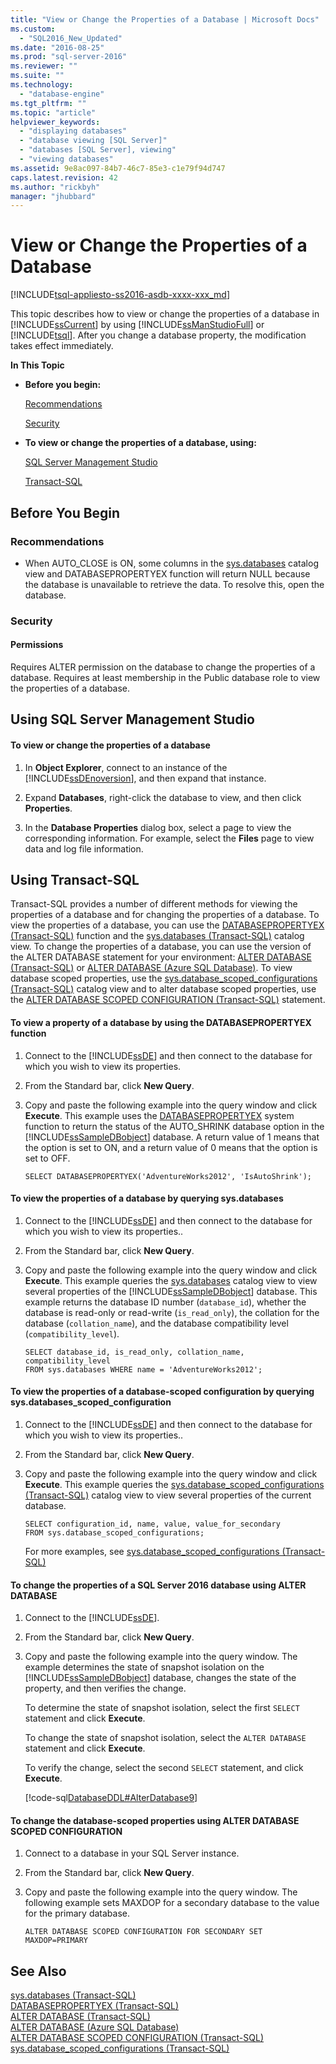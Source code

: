 ```yaml
---
title: "View or Change the Properties of a Database | Microsoft Docs"
ms.custom: 
  - "SQL2016_New_Updated"
ms.date: "2016-08-25"
ms.prod: "sql-server-2016"
ms.reviewer: ""
ms.suite: ""
ms.technology: 
  - "database-engine"
ms.tgt_pltfrm: ""
ms.topic: "article"
helpviewer_keywords: 
  - "displaying databases"
  - "database viewing [SQL Server]"
  - "databases [SQL Server], viewing"
  - "viewing databases"
ms.assetid: 9e8ac097-84b7-46c7-85e3-c1e79f94d747
caps.latest.revision: 42
ms.author: "rickbyh"
manager: "jhubbard"
---
```

# View or Change the Properties of a Database
[!INCLUDE[tsql-appliesto-ss2016-asdb-xxxx-xxx_md](../../relational-databases/data-compression/includes/tsql-appliesto-ss2016-asdb-xxxx-xxx-md.md)]

  This topic describes how to view or change the properties of a database in [!INCLUDE[ssCurrent](../../advanced-analytics/r-services/includes/sscurrent-md.md)] by using [!INCLUDE[ssManStudioFull](../../advanced-analytics/r-services/includes/ssmanstudiofull-md.md)] or [!INCLUDE[tsql](../../advanced-analytics/r-services/includes/tsql-md.md)]. After you change a database property, the modification takes effect immediately.  
  
 **In This Topic**  
  
-   **Before you begin:**  
  
     [Recommendations](#Recommendations)  
  
     [Security](#Security)  
  
-   **To view or change the properties of a database, using:**  
  
     [SQL Server Management Studio](#SSMSProcedure)  
  
     [Transact-SQL](#TsqlProcedure)  
  
##  <a name="BeforeYouBegin"></a> Before You Begin  
  
###  <a name="Recommendations"></a> Recommendations  
  
-   When AUTO_CLOSE is ON, some columns in the [sys.databases](../../relational-databases/system-catalog-views/sys.databases-transact-sql.md) catalog view and DATABASEPROPERTYEX function will return NULL because the database is unavailable to retrieve the data. To resolve this, open the database.  
  
###  <a name="Security"></a> Security  
  
####  <a name="Permissions"></a> Permissions  
 Requires ALTER permission on the database to change the properties of a database. Requires at least membership in the Public database role to view the properties of a database.  
  
##  <a name="SSMSProcedure"></a> Using SQL Server Management Studio  
  
#### To view or change the properties of a database  
  
1.  In **Object Explorer**, connect to an instance of the [!INCLUDE[ssDEnoversion](../../analysis-services/instances/install/windows/includes/ssdenoversion-md.md)], and then expand that instance.  
  
2.  Expand **Databases**, right-click the database to view, and then click **Properties**.  
  
3.  In the **Database Properties** dialog box, select a page to view the corresponding information. For example, select the **Files** page to view data and log file information.  
  
##  <a name="TsqlProcedure"></a> Using Transact-SQL  
 Transact-SQL provides a number of different methods for viewing the properties of a database and for changing the properties of a database. To view the properties of a database, you can use the [DATABASEPROPERTYEX &#40;Transact-SQL&#41;](../../t-sql/functions/databasepropertyex-transact-sql.md) function and the [sys.databases &#40;Transact-SQL&#41;](../../relational-databases/system-catalog-views/sys.databases-transact-sql.md) catalog view. To change the properties of a database, you can use the version of the ALTER DATABASE statement for your environment:  [ALTER DATABASE &#40;Transact-SQL&#41;](../../t-sql/statements/alter-database-transact-sql.md) or [ALTER DATABASE (Azure SQL Database)](../../t-sql/statements/alter-database-azure-sql-database.md). To view database scoped properties, use the [sys.database_scoped_configurations &#40;Transact-SQL&#41;](../../relational-databases/system-catalog-views/sys.database-scoped-configurations-transact-sql.md) catalog view and to alter database scoped properties, use the [ALTER DATABASE SCOPED CONFIGURATION &#40;Transact-SQL&#41;](../../t-sql/statements/alter-database-scoped-configuration-transact-sql.md) statement.  
  
#### To view a property of a database by using the DATABASEPROPERTYEX function  
  
1.  Connect to the [!INCLUDE[ssDE](../../analysis-services/instances/install/windows/includes/ssde-md.md)] and then connect to the database for which you wish to view its properties.  
  
2.  From the Standard bar, click **New Query**.  
  
3.  Copy and paste the following example into the query window and click **Execute**. This example uses the [DATABASEPROPERTYEX](../../t-sql/functions/databasepropertyex-transact-sql.md) system function to return the status of the AUTO_SHRINK database option in the [!INCLUDE[ssSampleDBobject](../../database-engine/availability-groups/windows/includes/sssampledbobject-md.md)] database. A return value of 1 means that the option is set to ON, and a return value of 0 means that the option is set to OFF.  
  
    ```tsql  
    SELECT DATABASEPROPERTYEX('AdventureWorks2012', 'IsAutoShrink');  
    ```  
  
#### To view the properties of a database by querying sys.databases  
  
1.  Connect to the [!INCLUDE[ssDE](../../analysis-services/instances/install/windows/includes/ssde-md.md)] and then connect to the database for which you wish to view its properties..  
  
2.  From the Standard bar, click **New Query**.  
  
3.  Copy and paste the following example into the query window and click **Execute**. This example queries the [sys.databases](../../relational-databases/system-catalog-views/sys.databases-transact-sql.md) catalog view to view several properties of the [!INCLUDE[ssSampleDBobject](../../database-engine/availability-groups/windows/includes/sssampledbobject-md.md)] database. This example returns the database ID number (`database_id`), whether the database is read-only or read-write (`is_read_only`), the collation for the database (`collation_name`), and the database compatibility level (`compatibility_level`).  
  
    ```tsql  
    SELECT database_id, is_read_only, collation_name, compatibility_level  
    FROM sys.databases WHERE name = 'AdventureWorks2012';  
    ```  
  
#### To view the properties of a database-scoped configuration by querying sys.databases_scoped_configuration  
  
1.  Connect to the [!INCLUDE[ssDE](../../analysis-services/instances/install/windows/includes/ssde-md.md)] and then connect to the database for which you wish to view its properties..  
  
2.  From the Standard bar, click **New Query**.  
  
3.  Copy and paste the following example into the query window and click **Execute**. This example queries the [sys.database_scoped_configurations &#40;Transact-SQL&#41;](../../relational-databases/system-catalog-views/sys.database-scoped-configurations-transact-sql.md) catalog view to view several properties of the current database.  
  
    ```tsql  
    SELECT configuration_id, name, value, value_for_secondary  
    FROM sys.database_scoped_configurations;  
    ```  
  
     For more examples, see [sys.database_scoped_configurations &#40;Transact-SQL&#41;](../../relational-databases/system-catalog-views/sys.database-scoped-configurations-transact-sql.md)  
  
#### To change the properties of a SQL Server 2016 database using ALTER DATABASE  
  
1.  Connect to the [!INCLUDE[ssDE](../../analysis-services/instances/install/windows/includes/ssde-md.md)].  
  
2.  From the Standard bar, click **New Query**.  
  
3.  Copy and paste the following example into the query window. The example determines the state of snapshot isolation on the [!INCLUDE[ssSampleDBobject](../../database-engine/availability-groups/windows/includes/sssampledbobject-md.md)] database, changes the state of the property, and then verifies the change.  
  
     To determine the state of snapshot isolation, select the first `SELECT` statement and click **Execute**.  
  
     To change the state of snapshot isolation, select the `ALTER DATABASE` statement and click **Execute**.  
  
     To verify the change, select the second `SELECT` statement, and click **Execute**.  
  
     [!code-sql[DatabaseDDL#AlterDatabase9](../../relational-databases/databases/codesnippet/tsql/view-or-change-the-prope_1.sql)]  
  
#### To change the database-scoped properties using ALTER DATABASE SCOPED CONFIGURATION  
  
1.  Connect to a database in your SQL Server instance.  
  
2.  From the Standard bar, click **New Query**.  
  
3.  Copy and paste the following example into the query window. The following example sets MAXDOP for a secondary database to the value for the primary database.  
  
    ```  
    ALTER DATABASE SCOPED CONFIGURATION FOR SECONDARY SET MAXDOP=PRIMARY   
    ```  
  
## See Also  
 [sys.databases &#40;Transact-SQL&#41;](../../relational-databases/system-catalog-views/sys.databases-transact-sql.md)   
 [DATABASEPROPERTYEX &#40;Transact-SQL&#41;](../../t-sql/functions/databasepropertyex-transact-sql.md)   
 [ALTER DATABASE &#40;Transact-SQL&#41;](../../t-sql/statements/alter-database-transact-sql.md)   
 [ALTER DATABASE (Azure SQL Database)](../../t-sql/statements/alter-database-azure-sql-database.md)   
 [ALTER DATABASE SCOPED CONFIGURATION &#40;Transact-SQL&#41;](../../t-sql/statements/alter-database-scoped-configuration-transact-sql.md)   
 [sys.database_scoped_configurations &#40;Transact-SQL&#41;](../../relational-databases/system-catalog-views/sys.database-scoped-configurations-transact-sql.md)  

  
  